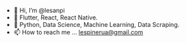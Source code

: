 - 👋 Hi, I’m @lesanpi
- 💖 Flutter, React, React Native.
- 🐍 Python, Data Science, Machine Learning, Data Scraping.
- 📫 How to reach me ... lespinerua@gmail.com
